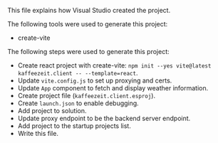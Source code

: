 This file explains how Visual Studio created the project.

The following tools were used to generate this project:
- create-vite

The following steps were used to generate this project:
- Create react project with create-vite: `npm init --yes vite@latest kaffeezeit.client -- --template=react`.
- Update `vite.config.js` to set up proxying and certs.
- Update `App` component to fetch and display weather information.
- Create project file (`kaffeezeit.client.esproj`).
- Create `launch.json` to enable debugging.
- Add project to solution.
- Update proxy endpoint to be the backend server endpoint.
- Add project to the startup projects list.
- Write this file.
